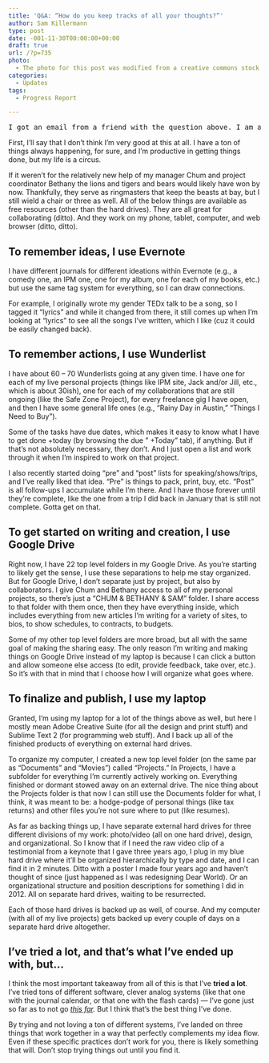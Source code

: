 ```yaml
---
title: 'Q&A: “How do you keep tracks of all your thoughts?”'
author: Sam Killermann
type: post
date: -001-11-30T00:00:00+00:00
draft: true
url: /?p=735
photo:
  - The photo for this post was modified from a creative commons stock image.
categories:
  - Updates
tags:
  - Progress Report

---
```

<pre>I got an email from a friend with the question above. I am always spinning a ton of plates, so how do I keep them from crashing? Here's [basically -- just a <em>little </em>edited] what I replied.</pre>

First, I&#8217;ll say that I don&#8217;t think I&#8217;m very good at this at all. I have a ton of things always happening, for sure, and I&#8217;m productive in getting things done, but my life is a circus.

If it weren&#8217;t for the relatively new help of my manager Chum and project coordinator Bethany the lions and tigers and bears would likely have won by now. Thankfully, they serve as ringmasters that keep the beasts at bay, but I still wield a chair or three as well. All of the below things are available as free resources (other than the hard drives). They are all great for collaborating (ditto). And they work on my phone, tablet, computer, and web browser (ditto, ditto).

## To remember ideas, I use Evernote

I have different journals for different ideations within Evernote (e.g., a comedy one, an IPM one, one for my album, one for each of my books, etc.) but use the same tag system for everything, so I can draw connections.

For example, I originally wrote my gender TEDx talk to be a song, so I tagged it &#8220;lyrics&#8221; and while it changed from there, it still comes up when I&#8217;m looking at &#8220;lyrics&#8221; to see all the songs I&#8217;ve written, which I like (cuz it could be easily changed back).

## To remember actions, I use Wunderlist

I have about 60 &#8211; 70 Wunderlists going at any given time. I have one for each of my live personal projects (things like IPM site, Jack and/or Jill, etc., which is about 30ish), one for each of my collaborations that are still ongoing (like the Safe Zone Project), for every freelance gig I have open, and then I have some general life ones (e.g., &#8220;Rainy Day in Austin,&#8221; &#8220;Things I Need to Buy&#8221;).

Some of the tasks have due dates, which makes it easy to know what I have to get done +today (by browsing the due &#8221; +Today&#8221; tab), if anything. But if that&#8217;s not absolutely necessary, they don&#8217;t. And I just open a list and work through it when I&#8217;m inspired to work on that project.

I also recently started doing &#8220;pre&#8221; and &#8220;post&#8221; lists for speaking/shows/trips, and I&#8217;ve really liked that idea. &#8220;Pre&#8221; is things to pack, print, buy, etc. &#8220;Post&#8221; is all follow-ups I accumulate while I&#8217;m there. And I have those forever until they&#8217;re complete, like the one from a trip I did back in January that is still not complete. Gotta get on that.

## To get started on writing and creation, I use Google Drive

Right now, I have 22 top level folders in my Google Drive. As you&#8217;re starting to likely get the sense, I use these separations to help me stay organized. But for Google Drive, I don&#8217;t separate just by project, but also by collaborators. I give Chum and Bethany access to all of my personal projects, so there&#8217;s just a &#8220;CHUM & BETHANY & SAM&#8221; folder. I share access to that folder with them once, then they have everything inside, which includes everything from new articles I&#8217;m writing for a variety of sites, to bios, to show schedules, to contracts, to budgets.

Some of my other top level folders are more broad, but all with the same goal of making the sharing easy. The only reason I&#8217;m writing and making things on Google Drive instead of my laptop is because I can click a button and allow someone else access (to edit, provide feedback, take over, etc.). So it&#8217;s with that in mind that I choose how I will organize what goes where.

## To finalize and publish, I use my laptop

Granted, I&#8217;m using my laptop for a lot of the things above as well, but here I mostly mean Adobe Creative Suite (for all the design and print stuff) and Sublime Text 2 (for programming web stuff). And I back up all of the finished products of everything on external hard drives.

To organize my computer, I created a new top level folder (on the same par as &#8220;Documents&#8221; and &#8220;Movies&#8221;) called &#8220;Projects.&#8221; In Projects, I have a subfolder for everything I&#8217;m currently actively working on. Everything finished or dormant stowed away on an external drive. The nice thing about the Projects folder is that now I can still use the Documents folder for what, I think, it was meant to be: a hodge-podge of personal things (like tax returns) and other files you&#8217;re not sure where to put (like resumes).

As far as backing things up, I have separate external hard drives for three different divisions of my work: photo/video (all on one hard drive), design, and organizational. So I know that if I need the raw video clip of a testimonial from a keynote that I gave three years ago, I plug in my blue hard drive where it&#8217;ll be organized hierarchically by type and date, and I can find it in 2 minutes. Ditto with a poster I made four years ago and haven&#8217;t thought of since (just happened as I was redesigning Dear World). Or an organizational structure and position descriptions for something I did in 2012. All on separate hard drives, waiting to be resurrected.

Each of those hard drives is backed up as well, of course. And my computer (with all of my live projects) gets backed up every couple of days on a separate hard drive altogether.

## I&#8217;ve tried a lot, and that&#8217;s what I&#8217;ve ended up with, but&#8230;

I think the most important takeaway from all of this is that I&#8217;ve **tried a lot**. I&#8217;ve tried tons of different software, clever analog systems (like that one with the journal calendar, or that one with the flash cards) &#8212; I&#8217;ve gone just so far as to not go _<a href="https://www.google.com/search?q=memento&es_sm=91&source=lnms&tbm=isch&sa=X&ei=zk67U_uwBob5oASjk4GoAQ&ved=0CAgQ_AUoAQ#q=memento%20movie%20tattoos&revid=200960068&tbm=isch&imgdii=_" target="_blank">this far</a>._ But I think that&#8217;s the best thing I&#8217;ve done.

By trying and not loving a ton of different systems, I&#8217;ve landed on three things that work together in a way that perfectly complements my idea flow. Even if these specific practices don&#8217;t work for you, there is likely something that will. Don&#8217;t stop trying things out until you find it.